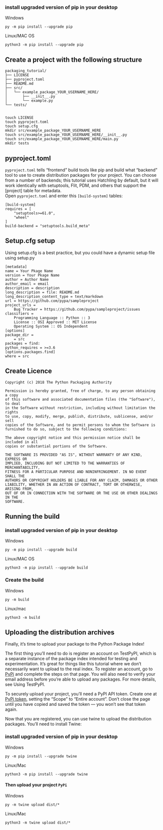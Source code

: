 
### install upgraded version of pip in your desktop 
Windows
```
py -m pip install --upgrade pip
```

Linux/MAC OS
```
python3 -m pip install --upgrade pip
```

## Create a project with the following structure

```
packaging_tutorial/
├── LICENSE
├── pyproject.toml
├── README.md
├── src/
│   └── example_package_YOUR_USERNAME_HERE/
│       ├── __init__.py
│       └── example.py
└── tests/
```

```

touch LICENSE
touch pyproject.toml
touch setup.cfg
mkdir src/example_package_YOUR_USERNAME_HERE
touch src/example_package_YOUR_USERNAME_HERE/__init__.py
touch src/example_package_YOUR_USERNAME_HERE/main.py
mkdir tests
```

## pyproject.toml 

``pyproject.toml`` tells “frontend” build tools like pip and build what “backend” tool to use to create distribution packages for your project. You can choose from a number of backends; this tutorial uses Hatchling by default, but it will work identically with setuptools, Flit, PDM, and others that support the [project] table for metadata.
<br>Open ``pyproject.toml`` and enter this ``[build-system]`` tables:

```
[build-system]
requires = [
    "setuptools>=61.0",
    "wheel"
]
build-backend = "setuptools.build_meta"
```

## Setup.cfg setup
Using setup.cfg is a best practice, but you could have a dynamic setup file using setup.py

```
[metadata]
name = Your Pkage Name
version = Your Pkage Name
author = Author Name
author_email = email
description = description
long_description = file: README.md
long_description_content_type = text/markdown
url = https://github.com/pypa/sampleproject
project_urls =
    Bug Tracker = https://github.com/pypa/sampleproject/issues
classifiers =
    Programming Language :: Python :: 3
    License :: OSI Approved :: MIT License
    Operating System :: OS Independent
[options]
package_dir =
    = src
packages = find:
python_requires = >=3.6
[options.packages.find]
where = src

```

## Create Licence
```
Copyright (c) 2018 The Python Packaging Authority

Permission is hereby granted, free of charge, to any person obtaining a copy
of this software and associated documentation files (the "Software"), to deal
in the Software without restriction, including without limitation the rights
to use, copy, modify, merge, publish, distribute, sublicense, and/or sell
copies of the Software, and to permit persons to whom the Software is
furnished to do so, subject to the following conditions:

The above copyright notice and this permission notice shall be included in all
copies or substantial portions of the Software.

THE SOFTWARE IS PROVIDED "AS IS", WITHOUT WARRANTY OF ANY KIND, EXPRESS OR
IMPLIED, INCLUDING BUT NOT LIMITED TO THE WARRANTIES OF MERCHANTABILITY,
FITNESS FOR A PARTICULAR PURPOSE AND NONINFRINGEMENT. IN NO EVENT SHALL THE
AUTHORS OR COPYRIGHT HOLDERS BE LIABLE FOR ANY CLAIM, DAMAGES OR OTHER
LIABILITY, WHETHER IN AN ACTION OF CONTRACT, TORT OR OTHERWISE, ARISING FROM,
OUT OF OR IN CONNECTION WITH THE SOFTWARE OR THE USE OR OTHER DEALINGS IN THE
SOFTWARE.

```

## Running the build
### install upgraded version of pip in your desktop
Windows
```
py -m pip install --upgrade build
```
Linux/MAC OS
```
python3 -m pip install --upgrade build
```


### Create the build
Windows
```
py -m build
```
Linux/mac
```
python3 -m build
```


## Uploading the distribution archives

Finally, it’s time to upload your package to the Python Package Index!

The first thing you’ll need to do is register an account on TestPyPI, which is a separate instance of the package index intended for testing and experimentation. It’s great for things like this tutorial where we don’t necessarily want to upload to the real index. To register an account, go to <a href="https://test.pypi.org/account/register/">PyPi</a> and complete the steps on that page. You will also need to verify your email address before you’re able to upload any packages. For more details, see Using TestPyPI.

To securely upload your project, you’ll need a PyPI API token. Create one at <a href="https://test.pypi.org/manage/account/#api-tokens">PyPi token</a>, setting the “Scope” to “Entire account”. Don’t close the page until you have copied and saved the token — you won’t see that token again.

Now that you are registered, you can use twine to upload the distribution packages. You’ll need to install Twine:

### install upgraded version of pip in your desktop
Windows
```
py -m pip install --upgrade twine
```
Linux/Mac
```
python3 -m pip install --upgrade twine
```

#### Then upload your project ``PyPi``
Windows
```
py -m twine upload dist/*
```
Linux/Mac
```
python3 -m twine upload dist/*
```

